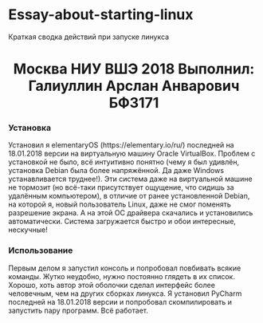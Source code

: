 # Essay-about-starting-linux
Краткая сводка действий при запуске линукса

<h1 align="center"> Москва НИУ ВШЭ 2018
Выполнил: Галиуллин Арслан Анварович БФЗ171 
</h1>

<h3> Установка </h3>
Установил я elementaryOS (https://elementary.io/ru/) последней на 18.01.2018 версии на виртуальную машину Oracle VirtualBox. Проблем с установкой не было, всё интуитивно понятно (чему я был удивлён, установка Debian была более напряжённой. Да даже Windows устанавливается труднее!). Эти система даже на виртуальной машине не тормозит (но всё-таки присутствует ощущение, что сидишь за удалённым компьютером), в отличие от ранее установленной Debian, на которой я, новый пользователь Linux, даже не смог поменять разрешение экрана. А на этой ОС драйвера скачались и установились автоматически. Система загружается быстро и обои интересные, нескучные!

<h3> Использование </h3>
Первым делом я запустил консоль и попробовал повбивать всякие команды. Жутко неудобно, нужно постоянно глядеть в их список. Хорошо, хоть автор этой оболочки сделал интерфейс более человечным, чем на других сборках линукса.
Я установил PyCharm  последней на 18.01.2018 версии и попробовал скомпилировать и запустить пару программ. Всё работает.
